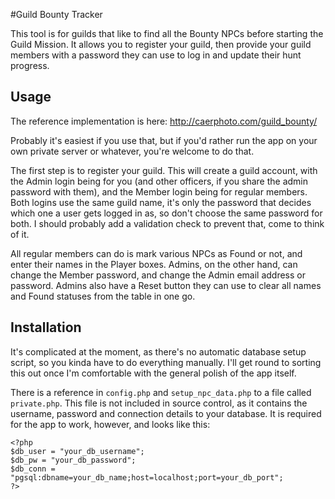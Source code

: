 #Guild Bounty Tracker

This tool is for guilds that like to find all the Bounty NPCs before starting
the Guild Mission. It allows you to register your guild, then provide your guild
members with a password they can use to log in and update their hunt progress.

## Usage

The reference implementation is here:
<http://caerphoto.com/guild_bounty/>

Probably it's easiest if you use that, but if you'd rather run the app on your
own private server or whatever, you're welcome to do that.

The first step is to register your guild. This will create a guild account, with
the Admin login being for you (and other officers, if you share the admin
password with them), and the Member login being for regular members. Both logins
use the same guild name, it's only the password that decides which one a user
gets logged in as, so don't choose the same password for both. I should probably
add a validation check to prevent that, come to think of it.

All regular members can do is mark various NPCs as Found or not, and enter their
names in the Player boxes. Admins, on the other hand, can change the Member
password, and change the Admin email address or password. Admins also have a
Reset button they can use to clear all names and Found statuses from the table
in one go.

## Installation

It's complicated at the moment, as there's no automatic database setup script,
so you kinda have to do everything manually. I'll get round to sorting this out
once I'm comfortable with the general polish of the app itself.

There is a reference in `config.php` and `setup_npc_data.php` to a file called
`private.php`. This file is not included in source control, as it contains the
username, password and connection details to your database. It is required for
the app to work, however, and looks like this:

    <?php
    $db_user = "your_db_username";
    $db_pw = "your_db_password";
    $db_conn = "pgsql:dbname=your_db_name;host=localhost;port=your_db_port";
    ?>

